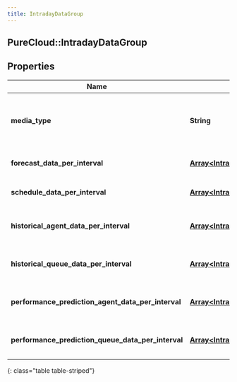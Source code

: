 ```yaml
---
title: IntradayDataGroup
---
```

## PureCloud::IntradayDataGroup

## Properties

|Name | Type | Description | Notes|
|------------ | ------------- | ------------- | -------------|
| **media_type** | **String** | The media type associated with this intraday group | [optional] |
| **forecast_data_per_interval** | [**Array&lt;IntradayForecastData&gt;**](IntradayForecastData.html) | Forecast data for this date range | [optional] |
| **schedule_data_per_interval** | [**Array&lt;IntradayScheduleData&gt;**](IntradayScheduleData.html) | Schedule data for this date range | [optional] |
| **historical_agent_data_per_interval** | [**Array&lt;IntradayHistoricalAgentData&gt;**](IntradayHistoricalAgentData.html) | Historical agent data for this date range | [optional] |
| **historical_queue_data_per_interval** | [**Array&lt;IntradayHistoricalQueueData&gt;**](IntradayHistoricalQueueData.html) | Historical queue data for this date range | [optional] |
| **performance_prediction_agent_data_per_interval** | [**Array&lt;IntradayPerformancePredictionAgentData&gt;**](IntradayPerformancePredictionAgentData.html) | Performance prediction data for this date range | [optional] |
| **performance_prediction_queue_data_per_interval** | [**Array&lt;IntradayPerformancePredictionQueueData&gt;**](IntradayPerformancePredictionQueueData.html) | Performance prediction data for this date range | [optional] |
{: class="table table-striped"}


